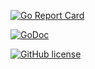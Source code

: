 [![Go Report Card](https://goreportcard.com/badge/github.com/bmaupin/go-fileutil)](https://goreportcard.com/report/github.com/bmaupin/go-fileutil)

[![GoDoc](https://godoc.org/github.com/bmaupin/go-fileutil?status.svg)](https://godoc.org/github.com/bmaupin/go-fileutil)

[![GitHub license](https://img.shields.io/badge/license-MIT-blue.svg)](https://raw.githubusercontent.com/bmaupin/go-fileutil/master/LICENSE)

